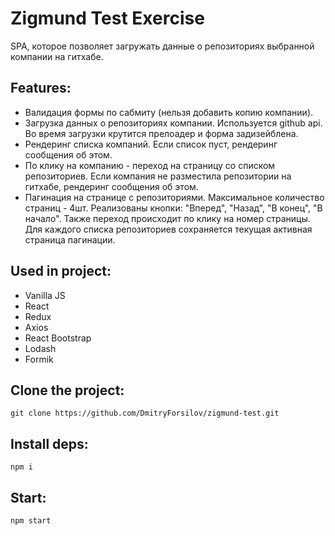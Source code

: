 # Zigmund Test Exercise

SPA, которое позволяет загружать данные о репозиториях выбранной компании на гитхабе.

## Features:
- Валидация формы по сабмиту (нельзя добавить копию компании).
- Загрузка данных о репозиториях компании. Используется github api. Во время загрузки крутится прелоадер и форма задизейблена.
- Рендеринг списка компаний. Если список пуст, рендеринг сообщения об этом.
- По клику на компанию - переход на страницу со списком репозиториев. Если компания не разместила репозитории на гитхабе, рендеринг сообщения об этом.
- Пагинация на странице с репозиториями. Максимальное количество страниц - 4шт. Реализованы кнопки: "Вперед", "Назад", "В конец", "В начало".
Также переход происходит по клику на номер страницы. Для каждого списка репозиториев сохраняется текущая активная страница пагинации.

## Used in project:
- Vanilla JS
- React
- Redux
- Axios
- React Bootstrap
- Lodash
- Formik

## Clone the project:
```
git clone https://github.com/DmitryForsilov/zigmund-test.git
```

## Install deps:
```
npm i
```

## Start:
```
npm start
```